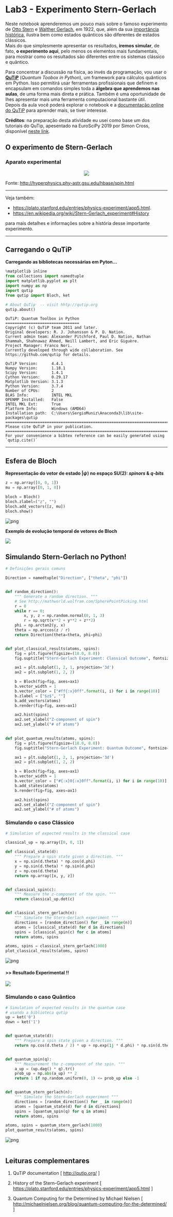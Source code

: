 # Lab3 - Experimento Stern-Gerlach

Neste notebook aprenderemos um pouco mais sobre o famoso experimento de [Otto Stern](https://en.wikipedia.org/wiki/Otto_Stern) e [Walther Gerlach](https://en.wikipedia.org/wiki/Walther_Gerlach), em 1922, que, além da sua [importância histórica](https://physicstoday.scitation.org/doi/10.1063/1.1650229), ilustra bem como estados quânticos são diferentes de estados clássicos. 
<br>Mais do que simplesmente apresentar os resultados, **iremos simular**, de fato, **o experimento aqui**, pelo menos os elementos mais fundamentais, para mostrar como os resultados são diferentes entre os sistemas clássico e quântico.

Para concentrar a discussão na física, ao invés da programação, vou usar o [**QuTiP**](http://qutip.org/) (*Quantum Toobox in Python*), um framework para cálculos quânticos em Python. Isso permitirá usar ferramentas profissionais que definem e encapsulam em comandos simples toda a **álgebra que aprendemos nas aulas**, de uma forma mais direta e prática. Também é uma oportunidade de lhes apresentar mais uma ferramenta computacional bastante útil.
<br>Depois da aula você poderá explorar o notebook e a [documentação online do QuTiP](http://qutip.org/tutorials.html) para aprender mais, se tiver interesse.

**Créditos**: na preparação desta atividade eu usei como base um dos tutoriais do QuTip, apesentado na EuroSciPy 2019 por Simon Cross, disponível [neste link](https://nbviewer.jupyter.org/github/qutip/qutip-notebooks/blob/master/examples/stern-gerlach-tutorial.ipynb).


## O experimento de Stern-Gerlach

### Aparato experimental

<center><img src="./figuras/stern-gerlach-setup.png"></center>


Fonte: http://hyperphysics.phy-astr.gsu.edu/hbase/spin.html 

<hr>
Veja também:
    
* https://plato.stanford.edu/entries/physics-experiment/app5.html.
* https://en.wikipedia.org/wiki/Stern-Gerlach_experiment#History
    
para mais detalhes e informações sobre a história desse importante experimento.


<hr>

## Carregando o QuTiP
**Carregando as bibliotecas necessárias em Pyton...**
```python
%matplotlib inline
from collections import namedtuple
import matplotlib.pyplot as plt
import numpy as np
import qutip
from qutip import Bloch, ket
```


```python
# About QuTip  -- visit hhtp://qutip.org
qutip.about()
```

    
    QuTiP: Quantum Toolbox in Python
    ================================
    Copyright (c) QuTiP team 2011 and later.
    Original developers: R. J. Johansson & P. D. Nation.
    Current admin team: Alexander Pitchford, Paul D. Nation, Nathan Shammah, Shahnawaz Ahmed, Neill Lambert, and Eric Giguère.
    Project Manager: Franco Nori.
    Currently developed through wide collaboration. See https://github.com/qutip for details.
    
    QuTiP Version:      4.4.1
    Numpy Version:      1.18.1
    Scipy Version:      1.4.1
    Cython Version:     0.29.17
    Matplotlib Version: 3.1.3
    Python Version:     3.7.4
    Number of CPUs:     2
    BLAS Info:          INTEL MKL
    OPENMP Installed:   False
    INTEL MKL Ext:      True
    Platform Info:      Windows (AMD64)
    Installation path:  C:\Users\SergioMuniz\Anaconda3\lib\site-packages\qutip
    ==============================================================================
    Please cite QuTiP in your publication.
    ==============================================================================
    For your convenience a bibtex reference can be easily generated using `qutip.cite()`
    

<hr>

## Esfera de Bloch

**Representação do vetor de estado $|\psi\rangle$ no espaço SU(2): _spinors_ & _q-bits_**

```python
z = np.array([0, 0, 1])
mu = np.array([0, 1, 0])

bloch = Bloch()
bloch.zlabel=("z", "")
bloch.add_vectors([z, mu])
bloch.show()
```


![png](\figuras/output_5_0.png)


**Exemplo de evolução temporal de vetores de Bloch**

<img src="\figuras/Bloch-vector-evolution.png">


## Simulando Stern-Gerlach no Python!

```python
# Definições gerais comuns

Direction = namedtuple("Direction", ["theta", "phi"])


def random_direction():
    """ Generate a random direction. """
    # See http://mathworld.wolfram.com/SpherePointPicking.html
    r = 0
    while r == 0:
        x, y, z = np.random.normal(0, 1, 3)
        r = np.sqrt(x**2 + y**2 + z**2)
    phi = np.arctan2(y, x)
    theta = np.arccos(z / r)
    return Direction(theta=theta, phi=phi)


def plot_classical_results(atoms, spins):
    fig = plt.figure(figsize=(18.0, 8.0))
    fig.suptitle("Stern-Gerlach Experiment: Classical Outcome", fontsize="xx-large")

    ax1 = plt.subplot(1, 2, 1, projection='3d')
    ax2 = plt.subplot(1, 2, 2)

    b = Bloch(fig=fig, axes=ax1)
    b.vector_width = 1
    b.vector_color = ["#ff{:x}0ff".format(i, i) for i in range(10)]
    b.zlabel = ["$z$", ""]
    b.add_vectors(atoms)
    b.render(fig=fig, axes=ax1)

    ax2.hist(spins)
    ax2.set_xlabel("Z-component of spin")
    ax2.set_ylabel("# of atoms")

    
def plot_quantum_results(atoms, spins):
    fig = plt.figure(figsize=(18.0, 8.0))
    fig.suptitle("Stern-Gerlach Experiment: Quantum Outcome", fontsize="xx-large")

    ax1 = plt.subplot(1, 2, 1, projection='3d')
    ax2 = plt.subplot(1, 2, 2)

    b = Bloch(fig=fig, axes=ax1)
    b.vector_width = 1
    b.vector_color = ["#{:x}0{:x}0ff".format(i, i) for i in range(10)]
    b.add_states(atoms)
    b.render(fig=fig, axes=ax1)

    ax2.hist(spins)
    ax2.set_xlabel("Z-component of spin")
    ax2.set_ylabel("# of atoms")
```

### **Simulando o caso Clássico**

```python
# Simulation of expected results in the classical case

classical_up = np.array([0, 0, 1])

def classical_state(d):
    """ Prepare a spin state given a direction. """
    x = np.sin(d.theta) * np.cos(d.phi) 
    y = np.sin(d.theta) * np.sin(d.phi)
    z = np.cos(d.theta)
    return np.array([x, y, z])


def classical_spin(c):
    """ Measure the z-component of the spin. """
    return classical_up.dot(c)


def classical_stern_gerlach(n):
    """ Simulate the Stern-Gerlach experiment """
    directions = [random_direction() for _ in range(n)]
    atoms = [classical_state(d) for d in directions]
    spins = [classical_spin(c) for c in atoms]
    return atoms, spins

```


```python
atoms, spins = classical_stern_gerlach(1000)
plot_classical_results(atoms, spins)
```


![png](figuras/output_11_0.png)


#### **>> Resultado Experimental !!**

<img src="\figuras/stern-gerlach-resultados.png">


### **Simulando o caso Quântico**


```python
# Simulation of expected results in the quantum case
# usando a biblioteca qutip
up = ket('0')
down = ket('1')


def quantum_state(d):
    """ Prepare a spin state given a direction. """
    return np.cos(d.theta / 2) * up + np.exp(1j * d.phi) * np.sin(d.theta / 2) * down


def quantum_spin(q):
    """ Measurement the z-component of the spin. """
    a_up = (up.dag() * q).tr()
    prob_up = np.abs(a_up) ** 2
    return 1 if np.random.uniform(0, 1) <= prob_up else -1


def quantum_stern_gerlach(n):
    """ Simulate the Stern-Gerlach experiment """
    directions = [random_direction() for _ in range(n)]
    atoms = [quantum_state(d) for d in directions]
    spins = [quantum_spin(q) for q in atoms]
    return atoms, spins

```


```python
atoms, spins = quantum_stern_gerlach(1000)
plot_quantum_results(atoms, spins)
```


![png](figuras/output_15_0.png)



```python

```

## Leituras complementares

1. QuTiP documentation [ http://qutip.org/ ]

2. History of the Stern-Gerlach experiment
   [ https://plato.stanford.edu/entries/physics-experiment/app5.html ]

3. Quantum Computing for the Determined by Michael Nielsen
   [ http://michaelnielsen.org/blog/quantum-computing-for-the-determined/ ]
